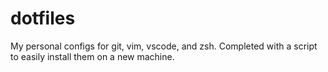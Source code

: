 # dotfiles

My personal configs for git, vim, vscode, and zsh. Completed with a script to easily install them on a new machine.